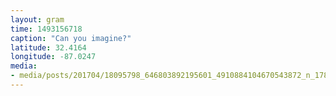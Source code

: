 ```yaml
---
layout: gram
time: 1493156718
caption: "Can you imagine?"
latitude: 32.4164
longitude: -87.0247
media:
- media/posts/201704/18095798_646803892195601_4910884104670543872_n_17855711803149132.jpg
---
```

